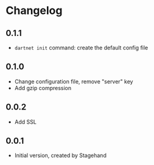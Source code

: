 # Changelog

## 0.1.1

- `dartnet init` command: create the default config file

## 0.1.0

- Change configuration file, remove "server" key
- Add gzip compression

## 0.0.2

- Add SSL

## 0.0.1

- Initial version, created by Stagehand
